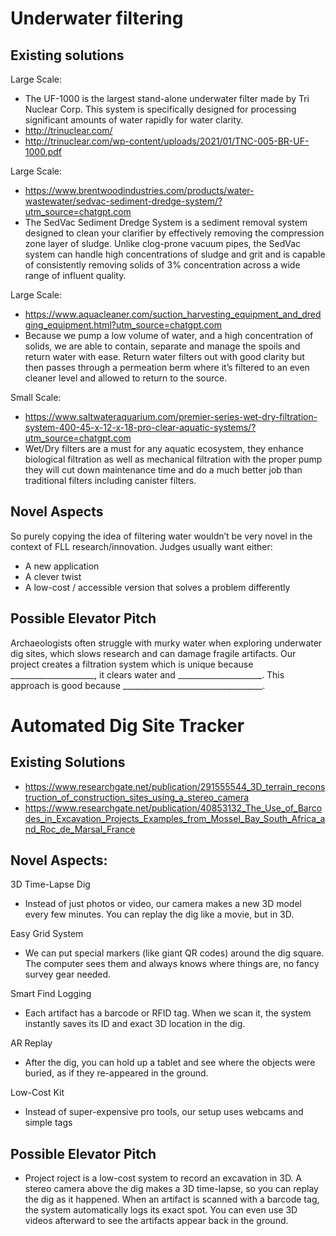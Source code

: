 
# Underwater filtering

## Existing solutions

Large Scale:
- The UF-1000 is the largest stand-alone underwater filter made by Tri Nuclear Corp. This system is specifically designed for processing significant amounts of water rapidly for water clarity.
- http://trinuclear.com/
- http://trinuclear.com/wp-content/uploads/2021/01/TNC-005-BR-UF-1000.pdf

Large Scale:
- https://www.brentwoodindustries.com/products/water-wastewater/sedvac-sediment-dredge-system/?utm_source=chatgpt.com
- The SedVac Sediment Dredge System is a sediment removal system designed to clean your clarifier by effectively removing the compression zone layer of sludge. Unlike clog-prone vacuum pipes, the SedVac system can handle high concentrations of sludge and grit and is capable of consistently removing solids of 3% concentration across a wide range of influent quality.

Large Scale:
- https://www.aquacleaner.com/suction_harvesting_equipment_and_dredging_equipment.html?utm_source=chatgpt.com
- Because we pump a low volume of water, and a high concentration of solids, we are able to contain, separate and manage the spoils and return water with ease. Return water filters out with good clarity but then passes through a permeation berm where it’s filtered to an even cleaner level and allowed to return to the source. 

Small Scale:
- https://www.saltwateraquarium.com/premier-series-wet-dry-filtration-system-400-45-x-12-x-18-pro-clear-aquatic-systems/?utm_source=chatgpt.com
- Wet/Dry filters are a must for any aquatic ecosystem, they enhance biological filtration as well as mechanical filtration with the proper pump they will cut down maintenance time and do a much better job than traditional filters including canister filters.

## Novel Aspects 
So purely copying the idea of filtering water wouldn’t be very novel in the context of FLL research/innovation. Judges usually want either:
- A new application
- A clever twist
- A low-cost / accessible version that solves a problem differently

## Possible Elevator Pitch
Archaeologists often struggle with murky water when exploring underwater dig sites, which slows research and can damage fragile artifacts. Our project creates a filtration system which is unique because _____________________, it clears water and _____________________.  This approach is good because ___________________________________.

# Automated Dig Site Tracker
## Existing Solutions
- https://www.researchgate.net/publication/291555544_3D_terrain_reconstruction_of_construction_sites_using_a_stereo_camera
- https://www.researchgate.net/publication/40853132_The_Use_of_Barcodes_in_Excavation_Projects_Examples_from_Mossel_Bay_South_Africa_and_Roc_de_Marsal_France

## Novel Aspects:
3D Time-Lapse Dig
- Instead of just photos or video, our camera makes a new 3D model every few minutes. You can replay the dig like a movie, but in 3D.

Easy Grid System
- We can put special markers (like giant QR codes) around the dig square. The computer sees them and always knows where things are, no fancy survey gear needed.

Smart Find Logging
- Each artifact has a barcode or RFID tag. When we scan it, the system instantly saves its ID and exact 3D location in the dig.

AR Replay
- After the dig, you can hold up a tablet and see where the objects were buried, as if they re-appeared in the ground.

Low-Cost Kit
- Instead of super-expensive pro tools, our setup uses webcams and simple tags

## Possible Elevator Pitch
- Project roject is a low-cost system to record an excavation in 3D. A stereo camera above the dig makes a 3D time-lapse, so you can replay the dig as it happened. When an artifact is scanned with a barcode tag, the system automatically logs its exact spot. You can even use 3D videos afterward to see the artifacts appear back in the ground.
